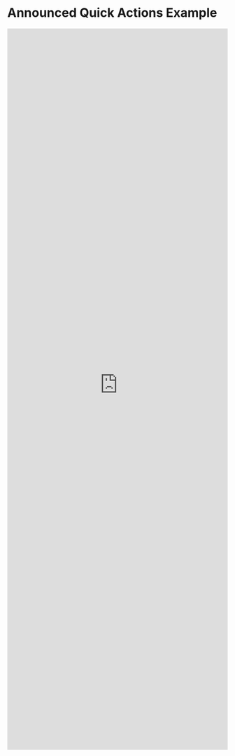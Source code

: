 # Announced Quick Actions Example

<iframe 
    title='Announced Quick Actions Example'
    src='https://fabricweb.z5.web.core.windows.net/pr-deploy-site/refs/heads/master/fabric-website-resources/dist/index.html#/examples/announced/quickactions?docsExample=true'
    frameborder='no'
    height='1650'
    style='width: 100%;'
>